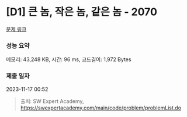# [D1] 큰 놈, 작은 놈, 같은 놈 - 2070 

[문제 링크](https://swexpertacademy.com/main/code/problem/problemDetail.do?contestProbId=AV5QQ6qqA40DFAUq) 

### 성능 요약

메모리: 43,248 KB, 시간: 96 ms, 코드길이: 1,972 Bytes

### 제출 일자

2023-11-17 00:52



> 출처: SW Expert Academy, https://swexpertacademy.com/main/code/problem/problemList.do